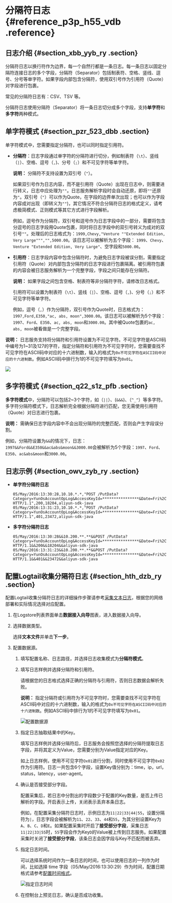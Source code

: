 # 分隔符日志 {#reference_p3p_h55_vdb .reference}

## 日志介绍 {#section_xbb_yyb_ry .section}

分隔符日志以换行符作为边界，每一个自然行都是一条日志。每一条日志以固定分隔符连接日志的多个字段，分隔符（Separator）包括制表符、空格、竖线、逗号、分号等单字符。如果字段内部包含分隔符，使用双引号作为引用符（Quote）对字段进行包裹。

常见的分隔符日志有：CSV、TSV 等。

分隔符日志使用分隔符（Separator）将一条日志切分成多个字段，支持**单字符**和**多字符**两种模式。

## 单字符模式 {#section_pzr_523_dbb .section}

单字符模式中，您需要指定分隔符，也可以同时指定引用符。

-   **分隔符**：日志字段通过单字符的分隔符进行切分，例如制表符（`\t`）、竖线（`|`）、空格、逗号（`,`\)、分号（`;`）和不可见字符等单字符。

    **说明：** 分隔符不支持设置为双引号（`"`）。

    如果双引号作为日志内容，而不是引用符（Quote）出现在日志中，则需要进行转义，日志中应处理为`""`。日志服务解析字段时会自动还原，即将`""`还原为`"`。双引号（`"`）可以作为Quote，在字段的边界单次出现；也可以作为字段内容成对出现（即转义为`""`\)，其它情况不符合分隔符日志的格式定义，请考虑极简模式、正则模式等其它方式进行字段解析。

    例如，逗号作为分隔符，双引号和逗号作为日志字段中的一部分，需要将包含分逗号的日志字段用Quote包裹，同时将日志字段中的双引号转义为成对的双引号`""`。处理后的日志格式为：`1999,Chevy,"Venture ""Extended Edition, Very Large""","",5000.00`。该日志可以被解析为五个字段： `1999`、`Chevy`、`Venture "Extended Edition, Very Large"`、空字段和`5000.00`。

-   **引用符**：日志字段内容中包含分隔符时，为避免日志字段被误分割，需要指定引用符（Quote）对内部包含分隔符的日志字段进行包裹隔离。被引用符包裹的内容会被日志服务解析为一个完整字段，字段之间只能存在分隔符。

    **说明：** 如果字段之间包含空格、制表符等非分隔符字符，请修改日志格式。

    引用符可以设置为制表符（`\t`）、竖线（`|`）、空格、逗号（`,`\)、分号（`;`）和不可见字符等单字符。

    例如，逗号（`,`）作为分隔符，双引号作为Quote时，日志格式为：`1997,Ford,E350,"ac, abs, moon",3000.00`。该日志可以被解析为5个字段： `1997`、`Ford`、`E350`、`ac, abs, moon`和`3000.00`。其中被Quote包裹的`ac, abs, moon`被看做是一个完整字段。


**说明：** 日志服务支持将分隔符和引用符设置为不可见字符。不可见字符是ASCII码中编号为1~31及127的字符，指定分隔符和引用符为不可见字符时，您需要查找不可见字符在ASCII码中对应的十六进制数，输入的格式为`0x不可见字符在ASCII码中对应的十六进制数`。例如ASCII码中排行为1的不可见字符填写为`0x01`。

![](http://static-aliyun-doc.oss-cn-hangzhou.aliyuncs.com/assets/img/13046/154346064621597_zh-CN.png)

## 多字符模式 {#section_q22_s1z_pfb .section}

**多字符模式**中，分隔符可以包括2~3个字符，如（`||`）、\(`&&&`\)、（`^_^`）等多字符。多字符分隔符模式下，日志解析完全根据分隔符进行匹配，您无需使用引用符（Quote）对日志进行包裹。

**说明：** 需确保日志字段内容中不会出现分隔符的完整匹配，否则会产生字段误分割。

例如，分隔符设置为`&&`的情况下，日志：`1997&&Ford&&E350&&ac&abs&moon&&3000.00`会被解析为5个字段：`1997`、`Ford`、`E350`、`ac&abs&moon`和`3000.00`。

## 日志示例 {#section_owv_zyb_ry .section}

-   **单字符分隔符日志**

    ```
    05/May/2016:13:30:28,10.10.*.*,"POST /PutData?Category=YunOsAccountOpLog&AccessKeyId=****************&Date=Fri%2C%2028%20Jun%202013%2006%3A53%3A30%20GMT&Topic=raw&Signature=******************************** HTTP/1.1",200,18204,aliyun-sdk-java
    05/May/2016:13:31:23,10.10.*.*,"POST /PutData?Category=YunOsAccountOpLog&AccessKeyId=****************&Date=Fri%2C%2028%20Jun%202013%2006%3A53%3A30%20GMT&Topic=raw&Signature=******************************** HTTP/1.1",401,23472,aliyun-sdk-java
    ```

-   **多字符分隔符日志**

    ```
    05/May/2016:13:30:28&&10.200.**.**&&POST /PutData?Category=YunOsAccountOpLog&AccessKeyId=****************&Date=Fri%2C%2028%20Jun%202013%2006%3A53%3A30%20GMT&Topic=raw&Signature=pD12XYLmGxKQ%2Bmkd6x7hAgQ7b1c%3D HTTP/1.1&&200&&18204&&aliyun-sdk-java
    05/May/2016:13:31:23&&10.200.**.**&&POST /PutData?Category=YunOsAccountOpLog&AccessKeyId=****************&Date=Fri%2C%2028%20Jun%202013%2006%3A53%3A30%20GMT&Topic=raw&Signature=******************************** HTTP/1.1&&401&&23472&&aliyun-sdk-java
    ```


## 配置Logtail收集分隔符日志 {#section_hth_dzb_ry .section}

配置Logtail收集分隔符日志的详细操作步骤请参考[采集文本日志](intl.zh-CN/用户指南/Logtail采集/文本日志/采集文本日志.md)，根据您的网络部署和实际情况选择对应配置。

1.  在Logstore列表界面单击**数据接入向导**图表，进入数据接入向导。
2.  选择数据类型。

    选择**文本文件**并单击**下一步**。

3.  配置数据源。
    1.  填写配置名称、日志路径，并选择日志收集模式为**分隔符模式**。
    2.  填写日志样例并选择分隔符和引用符。

        请根据您的日志格式选择正确的分隔符与引用符，否则日志数据会解析失败。

        **说明：** 指定分隔符或引用符为不可见字符时，您需要查找不可见字符在ASCII码中对应的十六进制数，输入的格式为`0x不可见字符在ASCII码中对应的十六进制数`。例如ASCII码中排行为1的不可见字符填写为`0x01`。

         ![](images/2631_zh-CN.png "配置数据源") 

    3.  指定日志抽取结果中的Key。

        填写日志样例并选择分隔符后，日志服务会按照您选择的分隔符提取日志字段，并将其定义为Value，您需要分别为Value指定对应的Key。

        如上日志样例，使用不可见字符`Ox01`进行分割，同时使用不可见字符`0x02`作为引用符。日志一共包含6个字段，设置Key值分别为：time，ip，url，status，latency，user-agent。

    4.  确认是否接受部分字段。

        配置采集后，若日志中分割出的字段数少于配置的Key数量，是否上传已解析的字段。开启表示上传，关闭表示丢弃本条日志。

        例如，在配置采集分隔符日志时，示例日志为`11|22|33|44|55`，设置分隔符为`|`，日志字段会被解析为`11`、`22`、`33`、`44`和`55`，为其分别设置Key为`A`、`B`、`C`、`D`和`E`。如果配置采集时开启了**接受部分字段**，采集日志`11|22|33|55`时，`55`字段会作为Key`D`的Value被上传到日志服务。如果配置采集时关闭了**接受部分字段**，该条日志会因字段与Key不匹配而被丢弃。

    5.  指定日志时间。

        可以选择系统时间作为一条日志的时间，也可以使用日志的一列作为时间，比如选择 time 字段（05/May/2016:13:30:29）作为时间，配置日期格式请参考[配置时间格式](intl.zh-CN/用户指南/Logtail采集/文本日志/配置时间格式.md)。

        ![](images/2632_zh-CN.png "指定日志时间")

    6.  在控制台上预览日志，确认是否成功收集。

